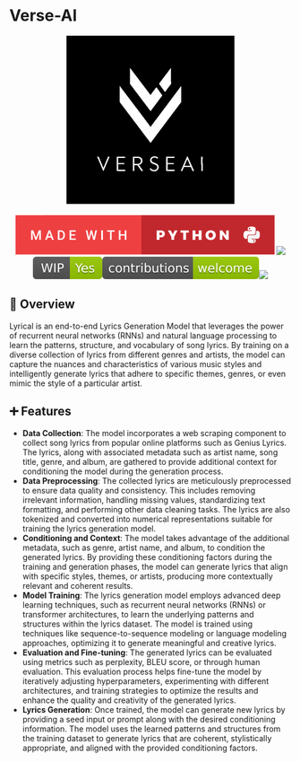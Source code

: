 # Verse-AI

<div align="center">
	<img src="images/logo.png" height="300">
</div>

<br>

<div align="center">
   <img src="images/made-with-python.svg">
   <img src="images/built-with-love.svg">
   <br>
   <img src="images/WIP.svg"><img src="images/contribute.svg"><img src="images/license.svg">
</div>

## 📖 Overview

Lyrical is an end-to-end Lyrics Generation Model that leverages the power of recurrent neural networks (RNNs) and natural language processing to learn the patterns, structure, and vocabulary of song lyrics. By training on a diverse collection of lyrics from different genres and artists, the model can capture the nuances and characteristics of various music styles and intelligently generate lyrics that adhere to specific themes, genres, or even mimic the style of a particular artist.

## ➕ Features

- **Data Collection**: The model incorporates a web scraping component to collect song lyrics from popular online platforms such as Genius Lyrics. The lyrics, along with associated metadata such as artist name, song title, genre, and album, are gathered to provide additional context for conditioning the model during the generation process.
- **Data Preprocessing**: The collected lyrics are meticulously preprocessed to ensure data quality and consistency. This includes removing irrelevant information, handling missing values, standardizing text formatting, and performing other data cleaning tasks. The lyrics are also tokenized and converted into numerical representations suitable for training the lyrics generation model.
- **Conditioning and Context**: The model takes advantage of the additional metadata, such as genre, artist name, and album, to condition the generated lyrics. By providing these conditioning factors during the training and generation phases, the model can generate lyrics that align with specific styles, themes, or artists, producing more contextually relevant and coherent results.
- **Model Training**: The lyrics generation model employs advanced deep learning techniques, such as recurrent neural networks (RNNs) or transformer architectures, to learn the underlying patterns and structures within the lyrics dataset. The model is trained using techniques like sequence-to-sequence modeling or language modeling approaches, optimizing it to generate meaningful and creative lyrics.
- **Evaluation and Fine-tuning**: The generated lyrics can be evaluated using metrics such as perplexity, BLEU score, or through human evaluation. This evaluation process helps fine-tune the model by iteratively adjusting hyperparameters, experimenting with different architectures, and training strategies to optimize the results and enhance the quality and creativity of the generated lyrics.
- **Lyrics Generation**: Once trained, the model can generate new lyrics by providing a seed input or prompt along with the desired conditioning information. The model uses the learned patterns and structures from the training dataset to generate lyrics that are coherent, stylistically appropriate, and aligned with the provided conditioning factors.
